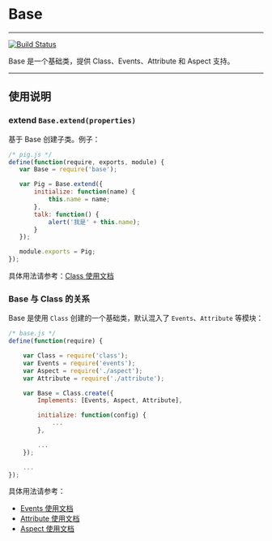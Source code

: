 # Base

---

[![Build Status](https://secure.travis-ci.org/aralejs/base.png)](https://travis-ci.org/aralejs/base)

Base 是一个基础类，提供 Class、Events、Attribute 和 Aspect 支持。

---


## 使用说明


### extend `Base.extend(properties)`

基于 Base 创建子类。例子：

```js
/* pig.js */
define(function(require, exports, module) {
   var Base = require('base');

   var Pig = Base.extend({
       initialize: function(name) {
           this.name = name;
       },
       talk: function() {
           alert('我是' + this.name);
       }
   });

   module.exports = Pig;
});
```

具体用法请参考：[Class 使用文档](http://aralejs.org/class/)


### Base 与 Class 的关系

Base 是使用 `Class` 创建的一个基础类，默认混入了 `Events`、`Attribute` 等模块：

```js
/* base.js */
define(function(require) {

    var Class = require('class');
    var Events = require('events');
    var Aspect = require('./aspect');
    var Attribute = require('./attribute');

    var Base = Class.create({
        Implements: [Events, Aspect, Attribute],

        initialize: function(config) {
            ...
        },

        ...
    });

    ...
});
```

具体用法请参考：

- [Events 使用文档](http://aralejs.org/events/)
- [Attribute 使用文档](http://aralejs.org/base/docs/attribute.html)
- [Aspect 使用文档](http://aralejs.org/base/docs/aspect.html)

